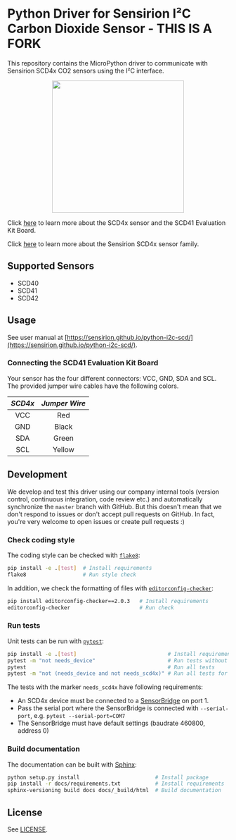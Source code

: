 # Python Driver for Sensirion I²C Carbon Dioxide Sensor - THIS IS A FORK

This repository contains the MicroPython driver to communicate with Sensirion
SCD4x CO2 sensors using the I²C interface.

[<center><img src="images/SCD4x.png" width="300px"></center>](https://sensirion.com/my-scd-ek)

Click [here](https://sensirion.com/my-scd-ek) to learn more about the SCD4x
sensor and the SCD41 Evaluation Kit Board.

Click [here](https://sensirion.com/products/product-categories/co2/)
to learn more about the Sensirion SCD4x sensor family.

## Supported Sensors

* SCD40
* SCD41
* SCD42

## Usage

See user manual at [https://sensirion.github.io/python-i2c-scd/](https://sensirion.github.io/python-i2c-scd/).

### Connecting the SCD41 Evaluation Kit Board

Your sensor has the four different connectors: VCC, GND, SDA and SCL. The
provided jumper wire cables have the following colors.

 *SCD4x*  | *Jumper Wire*
 :------: | :-----------:
   VCC    |      Red
   GND    |     Black
   SDA    |     Green
   SCL    |     Yellow

## Development

We develop and test this driver using our company internal tools (version
control, continuous integration, code review etc.) and automatically
synchronize the `master` branch with GitHub. But this doesn't mean that we
don't respond to issues or don't accept pull requests on GitHub. In fact,
you're very welcome to open issues or create pull requests :)

### Check coding style

The coding style can be checked with [`flake8`](http://flake8.pycqa.org/):

```bash
pip install -e .[test]  # Install requirements
flake8                  # Run style check
```

In addition, we check the formatting of files with
[`editorconfig-checker`](https://editorconfig-checker.github.io/):

```bash
pip install editorconfig-checker==2.0.3   # Install requirements
editorconfig-checker                      # Run check
```

### Run tests

Unit tests can be run with [`pytest`](https://pytest.org/):

```bash
pip install -e .[test]                             # Install requirements
pytest -m "not needs_device"                       # Run tests without hardware
pytest                                             # Run all tests
pytest -m "not (needs_device and not needs_scd4x)" # Run all tests for scd4x
```

The tests with the marker `needs_scd4x` have following requirements:

- An SCD4x device must be connected to a
  [SensorBridge](https://www.sensirion.com/sensorbridge/) on port 1.
- Pass the serial port where the SensorBridge is connected with
  `--serial-port`, e.g. `pytest --serial-port=COM7`
- The SensorBridge must have default settings (baudrate 460800, address 0)


### Build documentation

The documentation can be built with [Sphinx](http://www.sphinx-doc.org/):

```bash
python setup.py install                        # Install package
pip install -r docs/requirements.txt           # Install requirements
sphinx-versioning build docs docs/_build/html  # Build documentation
```

## License

See [LICENSE](LICENSE).
